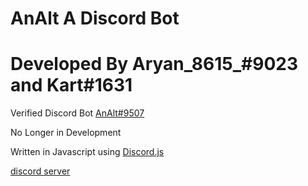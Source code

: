# AnAlt A Discord Bot
# Developed By Aryan_8615_#9023 and Kart#1631

Verified Discord Bot [AnAlt#9507](https://discord.com/api/oauth2/authorize?client_id=780294659977117718&permissions=260117621879&scope=applications.commands%20bot)

No Longer in Development

Written in Javascript using [Discord.js](https://github.com/discordjs/discord.js)

[discord server](https://discord.gg/2YJxNtmpAd)



